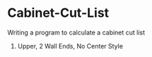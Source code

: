 # Cabinet-Cut-List
Writing a program to calculate a cabinet cut list
1) Upper, 2 Wall Ends, No Center Style
